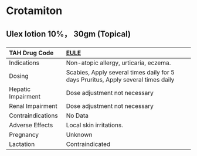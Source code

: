 # Crotamiton

## Ulex lotion 10%， 30gm (Topical)

##### 

| TAH Drug Code      | [EULE](https://www.tahsda.org.tw/drugs/hissearch.php?drug_code=EULE)              |
|:-------------------|:----------------------------------------------------------------------------------|
| Indications        | Non-atopic allergy, urticaria, eczema.                                            |
| Dosing             | Scabies, Apply several times daily for 5 days Pruritus, Apply several times daily |
| Hepatic Impairment | Dose adjustment not necessary                                                     |
| Renal Impairment   | Dose adjustment not necessary                                                     |
| Contraindications  | No Data                                                                           |
| Adverse Effects    | Local skin irritations.                                                           |
| Pregnancy          | Unknown                                                                           |
| Lactation          | Contraindicated                                                                   |

